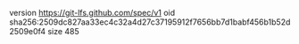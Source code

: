 version https://git-lfs.github.com/spec/v1
oid sha256:2509dc827aa33ec4c32a4d27c37195912f7656bb7d1babf456b1b52d2509e0f4
size 485
